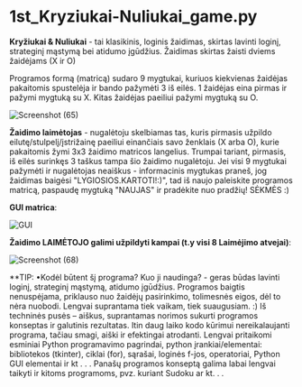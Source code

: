 # 1st_Kryziukai-Nuliukai_game.py
**Kryžiukai & Nuliukai** - tai klasikinis, loginis žaidimas, skirtas lavinti loginį, strateginį mąstymą bei atidumo įgūdžius.
Žaidimas skirtas žaisti dviems žaidėjams (X ir O)

Programos formą (matricą) sudaro 9 mygtukai, kuriuos kiekvienas žaidėjas pakaitomis spustelėja ir bando pažymėti 3 iš eilės. 1 žaidėjas eina pirmas ir pažymi mygtuką su X. Kitas žaidėjas paeiliui pažymi mygtuką su O. 

![Screenshot (65)](https://user-images.githubusercontent.com/87667574/126394350-89c0fc4d-1776-48bd-9d68-2dfdd4fb84d2.png)

**Žaidimo laimėtojas** - nugalėtoju skelbiamas tas, kuris pirmasis užpildo eilutę/stulpelį/įstrižainę paeiliui einančiais savo ženklais (X arba O), kurie pakaitomis žymi 3x3 žaidimo matricos langelius. Trumpai tariant, pirmasis, iš eilės surinkęs 3 taškus tampa šio žaidimo nugalėtoju. Jei visi 9 mygtukai pažymėti ir nugalėtojas neaiškus - informacinis mygtukas praneš, jog žaidimas baigėsi "LYGIOSIOS.KARTOTI!:)", tad iš naujo paleiskite programos matricą, paspaudę mygtuką "NAUJAS" ir pradėkite nuo pradžių! SĖKMĖS :)  


**GUI matrica**:

![GUI](https://user-images.githubusercontent.com/87667574/126439571-98394ad3-a5a5-4444-8b61-66feac8b6376.jpg)



**Žaidimo LAIMĖTOJO galimi užpildyti kampai (t.y visi  8 Laimėjimo atvejai)**:

![Screenshot (68)](https://user-images.githubusercontent.com/87667574/126394703-31cdee5c-fce5-401e-b269-261c0fb15d3d.png)

**TIP:
 •Kodėl būtent šį programa? Kuo ji naudinga?  -  geras būdas lavinti loginį, strateginį mąstymą, atidumo įgūdžius. Programos baigtis nenuspėjama, priklauso nuo  žaidėjų pasirinkimo, tolimesnės eigos, dėl to nėra nuobodi. Lengvai suprantama tiek vaikam, tiek suaugusiam. :) Iš techninės pusės – aiškus, suprantamas norimos sukurti programos konseptas ir galutinis rezultatas.  Itin daug laiko kodo kūrimui nereikalaujanti programa, tačiau smagi, aiški ir efektingai atrodanti. Lengvai pritaikomi esminiai Python programavimo pagrindai, python įrankiai/elementai: bibliotekos (tkinter), ciklai (for), sąrašai, loginės f-jos, operatoriai, Python GUI elementai  ir kt . . . Panašų programos konseptą galima labai lengvai taikyti ir kitoms programoms, pvz. kuriant Sudoku ar kt. . . 

